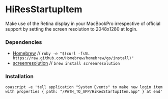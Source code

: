 HiResStartupItem
================

Make use of the Retina display in your MacBookPro irrespective of official support by setting the screen resolution to 2048x1280 at login.

### Dependencies ###
- [Homebrew](http://brew.sh) // `ruby -e "$(curl -fsSL https://raw.github.com/Homebrew/homebrew/go/install)"`
- [screenresolution](https://github.com/jhford/screenresolution) // `brew install screenresolution`


### Installation ###
```
osascript -e 'tell application "System Events" to make new login item with properties { path: "/PATH_TO_APP/HiResStartupItem.app" } at end'
```
